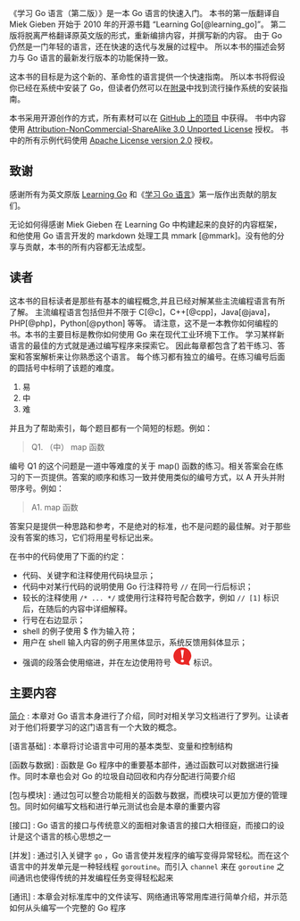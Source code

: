 《学习 Go 语言（第二版）》是一本 Go 语言的快速入门。
本书的第一版翻译自 Miek Gieben 开始于 2010 年的开源书籍 “Learning Go[@learning_go]”。
第二版将脱离严格翻译原英文版的形式，重新编排内容，并撰写新的内容。
由于 Go 仍然是一门年轻的语言，还在快速的迭代与发展的过程中。
所以本书的描述会努力与 Go 语言的最新发行版本的功能保持一致。

这本书的目标是为这个新的、革命性的语言提供一个快速指南。
所以本书将假设你已经在系统中安装了 Go，但读者仍然可以在[附录](#附录)中找到流行操作系统的安装指南。

本书采用开源创作的方式，所有素材可以在 [GitHub 上的项目](https://github.com/mikespook/Learning-Go-zh-cn) 中获得。
书中内容使用 [Attribution-NonCommercial-ShareAlike 3.0 Unported License](http://creativecommons.org/licenses/by-nc-sa/3.0/) 授权。
书中的所有示例代码使用 [Apache License version 2.0](https://www.apache.org/licenses/LICENSE-2.0) 授权。

## 致谢

感谢所有为英文原版 [Learning Go](https://github.com/miekg/learninggo) 和《[学习 Go 语言](https://github.com/mikespook/Learning-Go-zh-cn/tree/v1)》第一版作出贡献的朋友们。

无论如何得感谢 Miek Gieben 在 Learning Go 中构建起来的良好的内容框架，
和他使用 Go 语言开发的 markdown 处理工具 mmark [@mmark]。没有他的分享与贡献，本书的所有内容都无法成型。

## 读者

这本书的目标读者是那些有基本的编程概念,并且已经对解某些主流编程语言有所了解。
主流编程语言包括但并不限于 C[@c]，C++[@cpp]，Java[@java]，PHP[@php]，Python[@python] 等等。
请注意，这不是一本教你如何编程的书。本书的主要目标是教你如何使用 Go 来在现代工业环境下工作。
学习某样新语言的最佳的方式就是通过编写程序来探索它。
因此每章都包含了若干练习、答案和答案解析来让你熟悉这个语言。
每个练习都有独立的编号。在练习编号后面的圆括号中标明了该题的难度。

1. 易
2. 中
3. 难

并且为了帮助索引，每个题目都有一个简短的标题。例如：

> Q1. （中） map 函数

编号 Q1 的这个问题是一道中等难度的关于 map\(\) 函数的练习。相关答案会在练习的下一页提供。答案的顺序和练习一致并使用类似的编号方式，以 A 开头并附带序号。例如：

> A1. map 函数

答案只是提供一种思路和参考，不是绝对的标准，也不是问题的最佳解。对于那些没有答案的练习，它们将用星号标记出来。

在书中的代码使用了下面的约定：

* 代码、关键字和注释使用代码块显示；
* 代码中对某行代码的说明使用 Go 行注释符号 `//` 在同一行后标识；
* 较长的注释使用 `/* ... */` 或使用行注释符号配合数字，例如 `// [1]` 标识后，在随后的内容中详细解释。
* 行号在右边显示；
* shell 的例子使用 $ 作为输入符；
* 用户在 shell 输入内容的例子用黑体显示，系统反馈用斜体显示；
* 强调的段落会使用缩进，并在左边使用符号 ![](fig/alert.png) 标识。

## 主要内容

[简介](#简介)
:	本章对 Go 语言本身进行了介绍，同时对相关学习文档进行了罗列。让读者对于他们将要学习的这门语言有一个大致的概念。

[语言基础]
:	本章将讨论语言中可用的基本类型、变量和控制结构

[函数与数据]
:	函数是 Go 程序中的重要基本部件，通过函数可以对数据进行操作。同时本章也会对 Go 的垃圾自动回收和内存分配进行简要介绍

[包与模块]
:	通过包可以整合功能相关的函数与数据，而模块可以更加方便的管理包。同时如何编写文档和进行单元测试也会是本章的重要内容

[接口]
:	Go 语言的接口与传统意义的面相对象语言的接口大相径庭，而接口的设计是这个语言的核心思想之一

[并发]
:	通过引入关键字 `go` ，Go 语言使并发程序的编写变得异常轻松。而在这个语言中的并发单元是一种轻线程 `goroutine`。而引入 `channel` 来在 `goroutine` 之间通讯也使得传统的并发编程任务变得轻松起来

[通讯]
:	本章会对标准库中的文件读写、网络通讯等常用库进行简单介绍，并示范如何从头编写一个完整的 Go 程序
